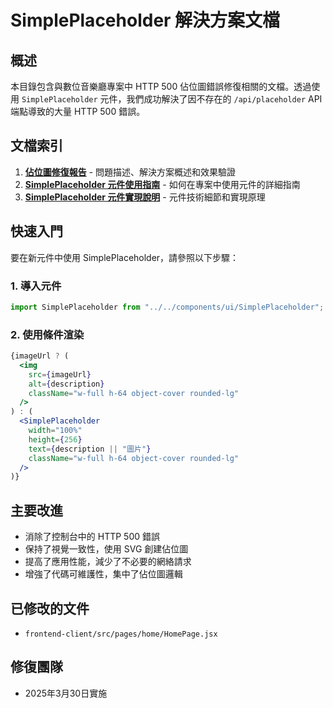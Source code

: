 # SimplePlaceholder 解決方案文檔

## 概述

本目錄包含與數位音樂廳專案中 HTTP 500 佔位圖錯誤修復相關的文檔。透過使用 `SimplePlaceholder` 元件，我們成功解決了因不存在的 `/api/placeholder` API 端點導致的大量 HTTP 500 錯誤。

## 文檔索引

1. [**佔位圖修復報告**](./placeholder-fix-report.md) - 問題描述、解決方案概述和效果驗證
2. [**SimplePlaceholder 元件使用指南**](./placeholder-usage.md) - 如何在專案中使用元件的詳細指南
3. [**SimplePlaceholder 元件實現說明**](./placeholder-implementation.md) - 元件技術細節和實現原理

## 快速入門

要在新元件中使用 SimplePlaceholder，請參照以下步驟：

### 1. 導入元件

```jsx
import SimplePlaceholder from "../../components/ui/SimplePlaceholder";
```

### 2. 使用條件渲染

```jsx
{imageUrl ? (
  <img 
    src={imageUrl} 
    alt={description} 
    className="w-full h-64 object-cover rounded-lg"
  />
) : (
  <SimplePlaceholder 
    width="100%" 
    height={256} 
    text={description || "圖片"} 
    className="w-full h-64 object-cover rounded-lg"
  />
)}
```

## 主要改進

- 消除了控制台中的 HTTP 500 錯誤
- 保持了視覺一致性，使用 SVG 創建佔位圖
- 提高了應用性能，減少了不必要的網絡請求
- 增強了代碼可維護性，集中了佔位圖邏輯

## 已修改的文件

- `frontend-client/src/pages/home/HomePage.jsx`

## 修復團隊

- 2025年3月30日實施
